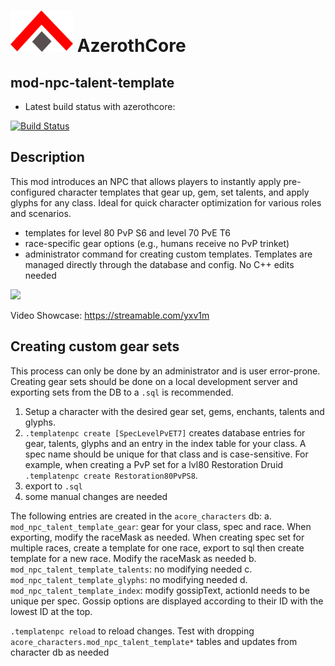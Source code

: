 # ![logo](https://raw.githubusercontent.com/azerothcore/azerothcore.github.io/master/images/logo-github.png) AzerothCore

## mod-npc-talent-template

- Latest build status with azerothcore:

[![Build Status](https://github.com/azerothcore/mod-npc-talent-template/workflows/core-build/badge.svg?branch=master&event=push)](https://github.com/azerothcore/mod-npc-talent-template)

## Description
This mod introduces an NPC that allows players to instantly apply pre-configured character templates that gear up, gem, set talents, and apply glyphs for any class. Ideal for quick character optimization for various roles and scenarios.

* templates for level 80 PvP S6 and level 70 PvE T6
* race-specific gear options (e.g., humans receive no PvP trinket)
* administrator command for creating custom templates. Templates are managed directly through the database and config. No C++ edits needed

![](https://i.ibb.co/27WPR5j/Wo-WScrn-Shot-021219-000220.jpg)

Video Showcase:
https://streamable.com/yxv1m

## Creating custom gear sets
This process can only be done by an administrator and is user error-prone. Creating gear sets should be done on a local development server and exporting sets from the DB to a `.sql` is recommended.

1. Setup a character with the desired gear set, gems, enchants, talents and glyphs.
2. `.templatenpc create [SpecLevelPvET7]` creates database entries for gear, talents, glyphs and an entry in the index table for your class. A spec name should be unique for that class and is case-sensitive. For example, when creating a PvP set for a lvl80 Restoration Druid `.templatenpc create Restoration80PvPS8`.
3. export to `.sql`
4. some manual changes are needed

The following entries are created in the `acore_characters` db:
a. `mod_npc_talent_template_gear`: gear for your class, spec and race. When exporting, modify the raceMask as needed. When creating spec set for multiple races, create a template for one race, export to sql then create template for a new race. Modify the raceMask as needed
b. `mod_npc_talent_template_talents`: no modifying needed
c. `mod_npc_talent_template_glyphs`: no modifying needed
d. `mod_npc_talent_template_index`: modify gossipText, actionId needs to be unique per spec. Gossip options are displayed according to their ID with the lowest ID at the top.

`.templatenpc reload` to reload changes. Test with dropping `acore_characters.mod_npc_talent_template*` tables and updates from character db as needed
